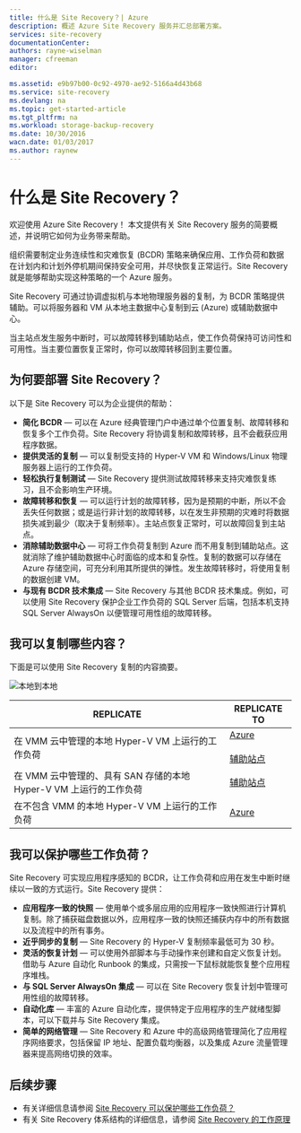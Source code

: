 ```yaml
---
title: 什么是 Site Recovery？| Azure
description: 概述 Azure Site Recovery 服务并汇总部署方案。
services: site-recovery
documentationCenter: 
authors: rayne-wiselman
manager: cfreeman
editor: 

ms.assetid: e9b97b00-0c92-4970-ae92-5166a4d43b68
ms.service: site-recovery
ms.devlang: na
ms.topic: get-started-article
ms.tgt_pltfrm: na
ms.workload: storage-backup-recovery
ms.date: 10/30/2016
wacn.date: 01/03/2017
ms.author: raynew
---
```


#  什么是 Site Recovery？

欢迎使用 Azure Site Recovery！ 本文提供有关 Site Recovery 服务的简要概述，并说明它如何为业务带来帮助。

组织需要制定业务连续性和灾难恢复 (BCDR) 策略来确保应用、工作负荷和数据在计划内和计划外停机期间保持安全可用，并尽快恢复正常运行。Site Recovery 就是能够帮助实现这种策略的一个 Azure 服务。

Site Recovery 可通过协调虚拟机与本地物理服务器的复制，为 BCDR 策略提供辅助。可以将服务器和 VM 从本地主数据中心复制到云 (Azure) 或辅助数据中心。

当主站点发生服务中断时，可以故障转移到辅助站点，使工作负荷保持可访问性和可用性。当主要位置恢复正常时，你可以故障转移回到主要位置。

## 为何要部署 Site Recovery？
以下是 Site Recovery 可以为企业提供的帮助：

* **简化 BCDR** — 可以在 Azure 经典管理门户中通过单个位置复制、故障转移和恢复多个工作负荷。Site Recovery 将协调复制和故障转移，且不会截获应用程序数据。
* **提供灵活的复制** — 可以复制受支持的 Hyper-V VM 和 Windows/Linux 物理服务器上运行的工作负荷。
* **轻松执行复制测试** — Site Recovery 提供测试故障转移来支持灾难恢复练习，且不会影响生产环境。
* **故障转移和恢复** — 可以运行计划的故障转移，因为是预期的中断，所以不会丢失任何数据；或是运行非计划的故障转移，以在发生非预期的灾难时将数据损失减到最少（取决于复制频率）。主站点恢复正常时，可以故障回复到主站点。
* **消除辅助数据中心** — 可将工作负荷复制到 Azure 而不用复制到辅助站点。这就消除了维护辅助数据中心时面临的成本和复杂性。复制的数据可以存储在 Azure 存储空间，可充分利用其所提供的弹性。发生故障转移时，将使用复制的数据创建 VM。
* **与现有 BCDR 技术集成** — Site Recovery 与其他 BCDR 技术集成。例如，可以使用 Site Recovery 保护企业工作负荷的 SQL Server 后端，包括本机支持 SQL Server AlwaysOn 以便管理可用性组的故障转移。

## 我可以复制哪些内容？
下面是可以使用 Site Recovery 复制的内容摘要。

![本地到本地](./media/site-recovery-overview/asr-overview-graphic.png)  

**REPLICATE** | **REPLICATE TO** 
---|---
在 VMM 云中管理的本地 Hyper-V VM 上运行的工作负荷 | [Azure](./site-recovery-vmm-to-azure.md)<br/><br/> [辅助站点](./site-recovery-vmm-to-vmm.md) 
在 VMM 云中管理的、具有 SAN 存储的本地 Hyper-V VM 上运行的工作负荷| [辅助站点](./site-recovery-vmm-san.md)
在不包含 VMM 的本地 Hyper-V VM 上运行的工作负荷 | [Azure](./site-recovery-hyper-v-site-to-azure.md)

## 我可以保护哪些工作负荷？

Site Recovery 可实现应用程序感知的 BCDR，让工作负荷和应用在发生中断时继续以一致的方式运行。Site Recovery 提供：

- **应用程序一致的快照** — 使用单个或多层应用的应用程序一致快照进行计算机复制。除了捕获磁盘数据以外，应用程序一致的快照还捕获内存中的所有数据以及流程中的所有事务。
- **近乎同步的复制** — Site Recovery 的 Hyper-V 复制频率最低可为 30 秒。
- **灵活的恢复计划** — 可以使用外部脚本与手动操作来创建和自定义恢复计划。借助与 Azure 自动化 Runbook 的集成，只需按一下鼠标就能恢复整个应用程序堆栈。
- **与 SQL Server AlwaysOn 集成** — 可以在 Site Recovery 恢复计划中管理可用性组的故障转移。
- **自动化库** — 丰富的 Azure 自动化库，提供特定于应用程序的生产就绪型脚本，可以下载并与 Site Recovery 集成。
- **简单的网络管理** — Site Recovery 和 Azure 中的高级网络管理简化了应用程序网络要求，包括保留 IP 地址、配置负载均衡器，以及集成 Azure 流量管理器来提高网络切换的效率。

## 后续步骤
- 有关详细信息请参阅 [Site Recovery 可以保护哪些工作负荷？](./site-recovery-workload.md)
- 有关 Site Recovery 体系结构的详细信息，请参阅 [Site Recovery 的工作原理](./site-recovery-components.md)

<!---HONumber=Mooncake_Quality_Review_1230_2016-->
